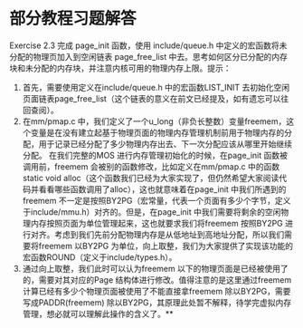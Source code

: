 # 部分教程习题解答


Exercise 2.3
完成 page_init 函数，使用 include/queue.h 中定义的宏函数将未分配的物理页加入到空闲链表 page_free_list 中去。思考如何区分已分配的内存块和未分配的内存块，并注意内核可用的物理内存上限。提示：

1. 首先，需要使用定义在include/queue.h 中的宏函数LIST_INIT 去初始化空闲页面链表page_free_list（这个链表的意义在前文已经提及，如有遗忘可以往回查阅）。
2. 在mm/pmap.c 中，我们定义了一个u_long（非负长整数）变量freemem，这个变量是在没有建立起基于物理页面的物理内存管理机制前用于物理内存的分配，用于记录已经分配了多少物理内存出去、下一次分配应该从哪里开始继续分配。
   在我们完整的MOS 进行内存管理初始化的时候，在page_init 函数被调用前，freemem 会被别的函数修改，比如定义在mm/pmap.c 中的函数static void alloc（这个函数我们已经为大家实现了，但仍然希望大家阅读代码并看看哪些函数调用了alloc），这也就意味着在page_init 中我们所遇到的freemem 不一定是按照BY2PG（宏常量，代表一个页面有多少个字节，定义于include/mmu.h）对齐的。但是，在page_init 中我们需要将剩余的空闲物理内存按照页面为单位管理起来，这也就要求我们将freemem 按照BY2PG 进行对齐。考虑到我们先前分配物理内存是从低地址到高地址分配，所以我们需要将freemem 以BY2PG 为单位，向上取整，我们为大家提供了实现该功能的宏函数ROUND（定义于include/types.h）。
3. 通过向上取整，我们此时可以认为freemem 以下的物理页面是已经被使用了的，需要对其对应的Page 结构体进行修改。值得注意的是这里通过freemem计算已经有多少个物理页面被使用了不能直接拿freemem 除以BY2PG，需要写成PADDR(freemem) 除以BY2PG，其原理此处暂不解释，待学完虚拟内存管理，想必就可以理解此操作的含义了。**
